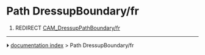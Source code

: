 # Path DressupBoundary/fr
1.  REDIRECT [CAM_DressupPathBoundary/fr](CAM_DressupPathBoundary/fr.md)



---
⏵ [documentation index](../README.md) > Path DressupBoundary/fr
